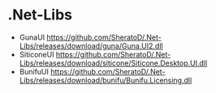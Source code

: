 # .Net-Libs
- GunaUI https://github.com/SheratoD/.Net-Libs/releases/download/guna/Guna.UI2.dll
- SiticoneUI https://github.com/SheratoD/.Net-Libs/releases/download/siticone/Siticone.Desktop.UI.dll
- BunifuUI https://github.com/SheratoD/.Net-Libs/releases/download/bunifu/Bunifu.Licensing.dll
